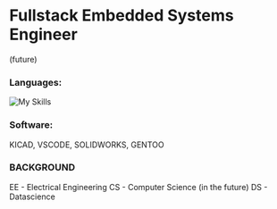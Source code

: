 # Fullstack Embedded Systems Engineer
(future)
### Languages:
![My Skills](https://skillicons.dev/icons?i=html,css,cpp,py,java,vue,js)
### Software:
KICAD, VSCODE, SOLIDWORKS, GENTOO 


### BACKGROUND
EE - Electrical Engineering
CS - Computer Science
(in the future)
DS - Datascience 

